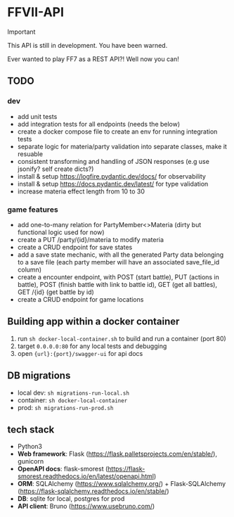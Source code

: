 # FFVII-API

> [!IMPORTANT]  
> This API is still in development. You have been warned.

Ever wanted to play FF7 as a REST API?! Well now you can!

## TODO

### dev

- add unit tests 
- add integration tests for all endpoints (needs the below)
- create a docker compose file to create an env for running integration tests
- separate logic for materia/party validation into separate classes, make it resuable
- consistent transforming and handling of JSON responses (e.g use jsonify? self create dicts?)
- install & setup https://logfire.pydantic.dev/docs/ for observability
- install & setup https://docs.pydantic.dev/latest/ for type validation
- increase materia effect length from 10 to 30

### game features

- add one-to-many relation for PartyMember<>Materia (dirty but functional logic used for now)
- create a PUT /party/{id}/materia to modify materia
- create a CRUD endpoint for save states
- add a save state mechanic, with all the generated Party data belonging to a save file (each party member will have an associated save_file_id column)
- create a encounter endpoint, with POST (start battle), PUT (actions in battle), POST (finish battle with link to battle id), GET (get all battles), GET /{id} (get battle by id)
- create a CRUD endpoint for game locations

## Building app within a docker container

1. run `sh docker-local-container.sh` to build and run a container (port 80)
2. target `0.0.0.0:80` for any local tests and debugging
3. open `{url}:{port}/swagger-ui` for api docs

## DB migrations

- local dev: `sh migrations-run-local.sh`
- container: `sh docker-local-container`
- prod: `sh migrations-run-prod.sh`

## tech stack

- Python3
- **Web framework**: Flask (https://flask.palletsprojects.com/en/stable/), gunicorn
- **OpenAPI docs**: flask-smorest (https://flask-smorest.readthedocs.io/en/latest/openapi.html)
- **ORM**: SQLAlchemy (https://www.sqlalchemy.org/) + Flask-SQLAlchemy (https://flask-sqlalchemy.readthedocs.io/en/stable/)
- **DB**: sqlite for local, postgres for prod
- **API client**: Bruno (https://www.usebruno.com/)
